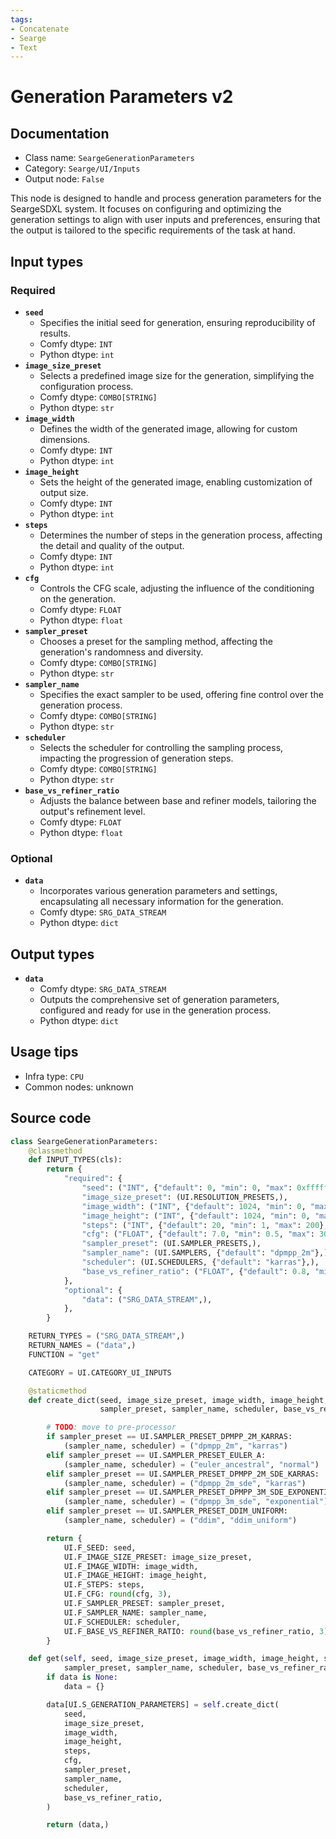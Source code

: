 ```yaml
---
tags:
- Concatenate
- Searge
- Text
---
```


# Generation Parameters v2
## Documentation
- Class name: `SeargeGenerationParameters`
- Category: `Searge/UI/Inputs`
- Output node: `False`

This node is designed to handle and process generation parameters for the SeargeSDXL system. It focuses on configuring and optimizing the generation settings to align with user inputs and preferences, ensuring that the output is tailored to the specific requirements of the task at hand.
## Input types
### Required
- **`seed`**
    - Specifies the initial seed for generation, ensuring reproducibility of results.
    - Comfy dtype: `INT`
    - Python dtype: `int`
- **`image_size_preset`**
    - Selects a predefined image size for the generation, simplifying the configuration process.
    - Comfy dtype: `COMBO[STRING]`
    - Python dtype: `str`
- **`image_width`**
    - Defines the width of the generated image, allowing for custom dimensions.
    - Comfy dtype: `INT`
    - Python dtype: `int`
- **`image_height`**
    - Sets the height of the generated image, enabling customization of output size.
    - Comfy dtype: `INT`
    - Python dtype: `int`
- **`steps`**
    - Determines the number of steps in the generation process, affecting the detail and quality of the output.
    - Comfy dtype: `INT`
    - Python dtype: `int`
- **`cfg`**
    - Controls the CFG scale, adjusting the influence of the conditioning on the generation.
    - Comfy dtype: `FLOAT`
    - Python dtype: `float`
- **`sampler_preset`**
    - Chooses a preset for the sampling method, affecting the generation's randomness and diversity.
    - Comfy dtype: `COMBO[STRING]`
    - Python dtype: `str`
- **`sampler_name`**
    - Specifies the exact sampler to be used, offering fine control over the generation process.
    - Comfy dtype: `COMBO[STRING]`
    - Python dtype: `str`
- **`scheduler`**
    - Selects the scheduler for controlling the sampling process, impacting the progression of generation steps.
    - Comfy dtype: `COMBO[STRING]`
    - Python dtype: `str`
- **`base_vs_refiner_ratio`**
    - Adjusts the balance between base and refiner models, tailoring the output's refinement level.
    - Comfy dtype: `FLOAT`
    - Python dtype: `float`
### Optional
- **`data`**
    - Incorporates various generation parameters and settings, encapsulating all necessary information for the generation.
    - Comfy dtype: `SRG_DATA_STREAM`
    - Python dtype: `dict`
## Output types
- **`data`**
    - Comfy dtype: `SRG_DATA_STREAM`
    - Outputs the comprehensive set of generation parameters, configured and ready for use in the generation process.
    - Python dtype: `dict`
## Usage tips
- Infra type: `CPU`
- Common nodes: unknown


## Source code
```python
class SeargeGenerationParameters:
    @classmethod
    def INPUT_TYPES(cls):
        return {
            "required": {
                "seed": ("INT", {"default": 0, "min": 0, "max": 0xfffffffffffffff0},),
                "image_size_preset": (UI.RESOLUTION_PRESETS,),
                "image_width": ("INT", {"default": 1024, "min": 0, "max": UI.MAX_RESOLUTION, "step": 8},),
                "image_height": ("INT", {"default": 1024, "min": 0, "max": UI.MAX_RESOLUTION, "step": 8},),
                "steps": ("INT", {"default": 20, "min": 1, "max": 200},),
                "cfg": ("FLOAT", {"default": 7.0, "min": 0.5, "max": 30.0, "step": 0.5},),
                "sampler_preset": (UI.SAMPLER_PRESETS,),
                "sampler_name": (UI.SAMPLERS, {"default": "dpmpp_2m"},),
                "scheduler": (UI.SCHEDULERS, {"default": "karras"},),
                "base_vs_refiner_ratio": ("FLOAT", {"default": 0.8, "min": 0.0, "max": 1.0, "step": 0.05},),
            },
            "optional": {
                "data": ("SRG_DATA_STREAM",),
            },
        }

    RETURN_TYPES = ("SRG_DATA_STREAM",)
    RETURN_NAMES = ("data",)
    FUNCTION = "get"

    CATEGORY = UI.CATEGORY_UI_INPUTS

    @staticmethod
    def create_dict(seed, image_size_preset, image_width, image_height, steps, cfg,
                    sampler_preset, sampler_name, scheduler, base_vs_refiner_ratio):

        # TODO: move to pre-processor
        if sampler_preset == UI.SAMPLER_PRESET_DPMPP_2M_KARRAS:
            (sampler_name, scheduler) = ("dpmpp_2m", "karras")
        elif sampler_preset == UI.SAMPLER_PRESET_EULER_A:
            (sampler_name, scheduler) = ("euler_ancestral", "normal")
        elif sampler_preset == UI.SAMPLER_PRESET_DPMPP_2M_SDE_KARRAS:
            (sampler_name, scheduler) = ("dpmpp_2m_sde", "karras")
        elif sampler_preset == UI.SAMPLER_PRESET_DPMPP_3M_SDE_EXPONENTIAL:
            (sampler_name, scheduler) = ("dpmpp_3m_sde", "exponential")
        elif sampler_preset == UI.SAMPLER_PRESET_DDIM_UNIFORM:
            (sampler_name, scheduler) = ("ddim", "ddim_uniform")

        return {
            UI.F_SEED: seed,
            UI.F_IMAGE_SIZE_PRESET: image_size_preset,
            UI.F_IMAGE_WIDTH: image_width,
            UI.F_IMAGE_HEIGHT: image_height,
            UI.F_STEPS: steps,
            UI.F_CFG: round(cfg, 3),
            UI.F_SAMPLER_PRESET: sampler_preset,
            UI.F_SAMPLER_NAME: sampler_name,
            UI.F_SCHEDULER: scheduler,
            UI.F_BASE_VS_REFINER_RATIO: round(base_vs_refiner_ratio, 3),
        }

    def get(self, seed, image_size_preset, image_width, image_height, steps, cfg,
            sampler_preset, sampler_name, scheduler, base_vs_refiner_ratio, data=None):
        if data is None:
            data = {}

        data[UI.S_GENERATION_PARAMETERS] = self.create_dict(
            seed,
            image_size_preset,
            image_width,
            image_height,
            steps,
            cfg,
            sampler_preset,
            sampler_name,
            scheduler,
            base_vs_refiner_ratio,
        )

        return (data,)

```
